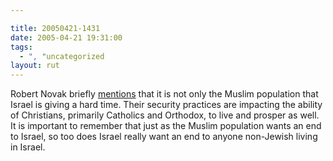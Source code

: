 ```yaml
---

title: 20050421-1431
date: 2005-04-21 19:31:00
tags:
  - ", "uncategorized
layout: rut
---
```


<p> Robert Novak briefly <a href="http://www.townhall.com/columnists/robertnovak/rn20050418.shtml">mentions</a>
that it is not only the Muslim population that Israel is giving a
hard time.  Their security practices are impacting the ability of
Christians, primarily Catholics and Orthodox, to live and prosper
as well.  It is important to remember that just as the Muslim
population wants an end to Israel, so too does Israel really want
an end to anyone non-Jewish living in Israel.</p>

